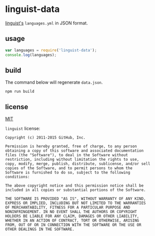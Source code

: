 # linguist-data

[linguist's](https://github.com/github/linguist/blob/master/lib/linguist/languages.yml) `languages.yml` in JSON format.

## usage

```js
var languages = require('linguist-data');
console.log(languages);
```

## build

The command below will regenerate `data.json`.

```
npm run build
```

## license

[MIT](http://alessioalex.mit-license.org/)

`linguist` license:

```
Copyright (c) 2011-2015 GitHub, Inc.

Permission is hereby granted, free of charge, to any person
obtaining a copy of this software and associated documentation
files (the "Software"), to deal in the Software without
restriction, including without limitation the rights to use,
copy, modify, merge, publish, distribute, sublicense, and/or sell
copies of the Software, and to permit persons to whom the
Software is furnished to do so, subject to the following
conditions:

The above copyright notice and this permission notice shall be
included in all copies or substantial portions of the Software.

THE SOFTWARE IS PROVIDED "AS IS", WITHOUT WARRANTY OF ANY KIND,
EXPRESS OR IMPLIED, INCLUDING BUT NOT LIMITED TO THE WARRANTIES
OF MERCHANTABILITY, FITNESS FOR A PARTICULAR PURPOSE AND
NONINFRINGEMENT. IN NO EVENT SHALL THE AUTHORS OR COPYRIGHT
HOLDERS BE LIABLE FOR ANY CLAIM, DAMAGES OR OTHER LIABILITY,
WHETHER IN AN ACTION OF CONTRACT, TORT OR OTHERWISE, ARISING
FROM, OUT OF OR IN CONNECTION WITH THE SOFTWARE OR THE USE OR
OTHER DEALINGS IN THE SOFTWARE.
```
